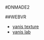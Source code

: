 #DNMADE2

##WEBVR

* [yanis texture](https://hella-yanis.github.io/VrTest/demoVR.html)
* [yanis lab](https://hella-yanis.github.io/VrTest/lab.html)





